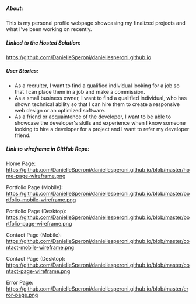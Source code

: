 ##### About:
[//]: # (1 sentence description of what your project is about)
This is my personal profile webpage showcasing my finalized projects and what I've been working on recently.

[//]: # (the link to the hosted solution)
##### Linked to the Hosted Solution:
https://github.com/DanielleSperoni/daniellesperoni.github.io

[//]: # (at least 3 user stories)
##### User Stories:
- As a recruiter, I want to find a qualified individual looking for a job so that I can place them in a job and make a commission.
- As a small business owner, I want to find a qualified individual, who has shown technical ability so that I can hire them to create a responsive web design or an optimized software.
- As a friend or acquaintence of the developer, I want to be able to showcase the developer's skills and experience when I know someone looking to hire a developer for a project and I want to refer my developer friend.

[//]: # (link to wireframe images in your GitHub Repository -- only upload images - not project files)
##### Link to wireframe in GitHub Repo:
Home Page: https://github.com/DanielleSperoni/daniellesperoni.github.io/blob/master/home-page-wireframe.png

Portfolio Page (Mobile): https://github.com/DanielleSperoni/daniellesperoni.github.io/blob/master/portfolio-mobile-wireframe.png

Portfolio Page (Desktop): https://github.com/DanielleSperoni/daniellesperoni.github.io/blob/master/portfolio-page-wireframe.png

Contact Page (Mobile): https://github.com/DanielleSperoni/daniellesperoni.github.io/blob/master/contact-mobile-wireframe.png

Contact Page (Desktop): https://github.com/DanielleSperoni/daniellesperoni.github.io/blob/master/contact-page-wireframe.png

Error Page: https://github.com/DanielleSperoni/daniellesperoni.github.io/blob/master/error-page.png